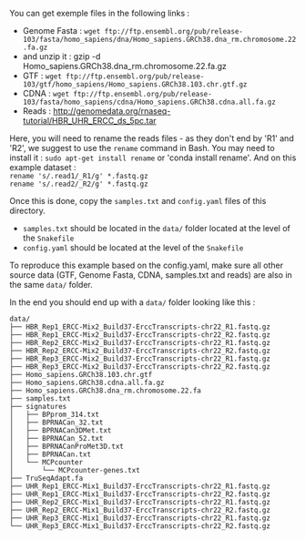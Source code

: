 You can get exemple files in the following links :
* Genome Fasta : `wget ftp://ftp.ensembl.org/pub/release-103/fasta/homo_sapiens/dna/Homo_sapiens.GRCh38.dna_rm.chromosome.22.fa.gz`
* and unzip it : gzip -d Homo_sapiens.GRCh38.dna_rm.chromosome.22.fa.gz
* GTF : `wget ftp://ftp.ensembl.org/pub/release-103/gtf/homo_sapiens/Homo_sapiens.GRCh38.103.chr.gtf.gz`
* CDNA : `wget ftp://ftp.ensembl.org/pub/release-103/fasta/homo_sapiens/cdna/Homo_sapiens.GRCh38.cdna.all.fa.gz`
* Reads : http://genomedata.org/rnaseq-tutorial/HBR_UHR_ERCC_ds_5pc.tar

Here, you will need to rename the reads files - as they don't end by 'R1' and 'R2', we suggest to use the `rename` command in Bash.
You may need to install it : `sudo apt-get install rename` or 'conda install rename'.
And on this example dataset :  
`rename 's/.read1/_R1/g' *.fastq.gz`  
`rename 's/.read2/_R2/g' *.fastq.gz`

Once this is done, copy the `samples.txt` and `config.yaml` files of this directory.
* `samples.txt` should be located in the `data/` folder located at the level of the `Snakefile`
* `config.yaml` should be located at the level of the `Snakefile`

To reproduce this example based on the config.yaml, make sure all other source data (GTF, Genome Fasta, CDNA, samples.txt and reads) are also in the same `data/` folder.

In the end you should end up with a `data/` folder looking like this :
```
data/  
├── HBR_Rep1_ERCC-Mix2_Build37-ErccTranscripts-chr22_R1.fastq.gz  
├── HBR_Rep1_ERCC-Mix2_Build37-ErccTranscripts-chr22_R2.fastq.gz  
├── HBR_Rep2_ERCC-Mix2_Build37-ErccTranscripts-chr22_R1.fastq.gz  
├── HBR_Rep2_ERCC-Mix2_Build37-ErccTranscripts-chr22_R2.fastq.gz  
├── HBR_Rep3_ERCC-Mix2_Build37-ErccTranscripts-chr22_R1.fastq.gz  
├── HBR_Rep3_ERCC-Mix2_Build37-ErccTranscripts-chr22_R2.fastq.gz  
├── Homo_sapiens.GRCh38.103.chr.gtf  
├── Homo_sapiens.GRCh38.cdna.all.fa.gz  
├── Homo_sapiens.GRCh38.dna_rm.chromosome.22.fa  
├── samples.txt  
├── signatures  
│   ├── BPprom_314.txt  
│   ├── BPRNACan_32.txt  
│   ├── BPRNACan3DMet.txt  
│   ├── BPRNACan_52.txt  
│   ├── BPRNACanProMet3D.txt  
│   ├── BPRNACan.txt  
│   └── MCPcounter  
│       └── MCPcounter-genes.txt  
├── TruSeqAdapt.fa  
├── UHR_Rep1_ERCC-Mix1_Build37-ErccTranscripts-chr22_R1.fastq.gz  
├── UHR_Rep1_ERCC-Mix1_Build37-ErccTranscripts-chr22_R2.fastq.gz  
├── UHR_Rep2_ERCC-Mix1_Build37-ErccTranscripts-chr22_R1.fastq.gz  
├── UHR_Rep2_ERCC-Mix1_Build37-ErccTranscripts-chr22_R2.fastq.gz  
├── UHR_Rep3_ERCC-Mix1_Build37-ErccTranscripts-chr22_R1.fastq.gz  
└── UHR_Rep3_ERCC-Mix1_Build37-ErccTranscripts-chr22_R2.fastq.gz  
```
